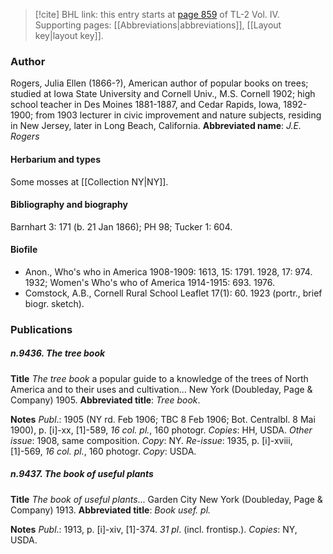 > [!cite] BHL link: this entry starts at [page 859](https://www.biodiversitylibrary.org/page/33190330) of TL-2 Vol. IV.
> Supporting pages: [[Abbreviations|abbreviations]], [[Layout key|layout key]].

### Author

Rogers, Julia Ellen (1866-?), American author of popular books on trees; studied at Iowa State University and Cornell Univ., M.S. Cornell 1902; high school teacher in Des Moines 1881-1887, and Cedar Rapids, Iowa, 1892-1900; from 1903 lecturer in civic improvement and nature subjects, residing in New Jersey, later in Long Beach, California. 
**Abbreviated name**: *J.E. Rogers*

#### Herbarium and types

Some mosses at [[Collection NY|NY]].

#### Bibliography and biography

Barnhart 3: 171 (b. 21 Jan 1866); PH 98; Tucker 1: 604.

#### Biofile

- Anon., Who's who in America 1908-1909: 1613, 15: 1791. 1928, 17: 974. 1932; Women's Who's who of America 1914-1915: 693. 1976.
- Comstock, A.B., Cornell Rural School Leaflet 17(1): 60. 1923 (portr., brief biogr. sketch).

### Publications

##### n.9436. The tree book

**Title**
*The tree book* a popular guide to a knowledge of the trees of North America and to their uses and cultivation... New York (Doubleday, Page & Company) 1905.
**Abbreviated title**: *Tree book*.

**Notes**
*Publ*.: 1905 (NY rd. Feb 1906; TBC 8 Feb 1906; Bot. Centralbl. 8 Mai 1900), p. \[i\]-xx, \[1\]-589, *16 col. pl.*, 160 photogr. *Copies*: HH, USDA.
*Other issue*: 1908, same composition. *Copy*: NY.
*Re-issue*: 1935, p. \[i\]-xviii, \[1\]-569, *16 col. pl.*, 160 photogr. *Copy*: USDA.

##### n.9437. The book of useful plants

**Title**
*The book of useful plants*... Garden City New York (Doubleday, Page & Company) 1913.
**Abbreviated title**: *Book usef. pl.*

**Notes**
*Publ*.: 1913, p. \[i\]-xiv, \[1\]-374. *31 pl*. (incl. frontisp.). *Copies*: NY, USDA.

